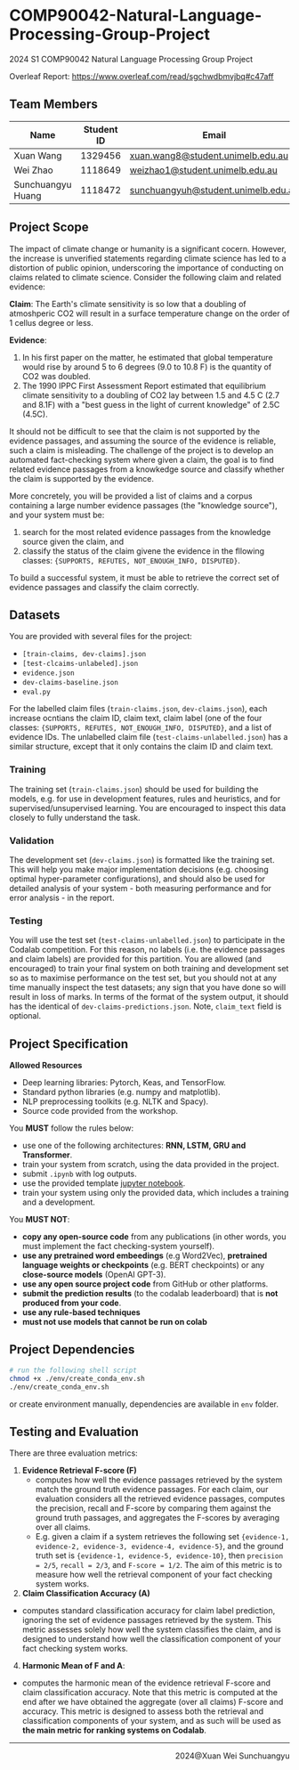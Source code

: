 # COMP90042-Natural-Language-Processing-Group-Project

2024 S1 COMP90042 Natural Language Processing Group Project

Overleaf Report: https://www.overleaf.com/read/sgchwdbmvjbq#c47aff 

## Team Members

| Name              | Student ID | Email                               |
| ----------------- | ---------- | ----------------------------------- |
| Xuan Wang         | 1329456    | xuan.wang8@student.unimelb.edu.au   |
| Wei Zhao          | 1118649    | weizhao1@student.unimelb.edu.au     |
| Sunchuangyu Huang | 1118472    | sunchuangyuh@student.unimelb.edu.au |

## Project Scope

The impact of climate change or humanity is a significant cocern. However, the increase is unverified statements regarding climate science has led to a distortion of public opinion, underscoring the importance of conducting on claims related to climate science. Consider the following claim and related evidence:

**Claim**: The Earth's climate sensitivity is so low that a doubling of atmoshperic CO2 will result in a surface temperature change on the order of 1 cellus degree or less.

**Evidence**:
1. In his first paper on the matter, he estimated that global temperature would rise by around 5 to 6 degrees (9.0 to 10.8 F) is the quantity of CO2 was doubled.
2. The 1990 IPPC First Assessment Report estimated that equilibrium climate sensitivity to a doubling of CO2 lay between 1.5 and 4.5 C (2.7 and 8.1F) with a "best guess in the light of current knowledge" of 2.5C (4.5C).

It should not be difficult to see that the claim is not supported by the evidence passages, and assuming the source of the evidence is reliable, such a claim is misleading. The challenge of the project is to develop an automated fact-checking system where given a claim, the goal is to find related evidence passages from a knowkedge source and classify whether the claim is supported by the evidence.

More concretely, you will be provided a list of claims and a corpus containing a large number evidence passages (the "knowledge source"), and your system must be:
1. search for the most related evidence passages from the knowledge source given the claim, and
2. classify the status of the claim givene the evidence in the fllowing classes: `{SUPPORTS, REFUTES, NOT_ENOUGH_INFO, DISPUTED}`.

To build a successful system, it must be able to retrieve the correct set of evidence passages and classify the claim correctly.

## Datasets

You are provided with several files for the project:
- `[train-claims, dev-claims].json`
- `[test-clcaims-unlabeled].json`
- `evidence.json`
- `dev-claims-baseline.json`
- `eval.py`

For the labelled claim files (`train-claims.json`, `dev-claims.json`), each increase ocntians the claim ID, claim text, claim label (one of the four classes: `{SUPPORTS, REFUTES, NOT_ENOUGH_INFO, DISPUTED}`, and a list of evidence IDs. The unlabelled claim file (`test-claims-unlabelled.json`) has a similar structure, except that it only contains the claim ID and claim text. 

### Training

The training set (`train-claims.json`) should be used for building the models, e.g. for use in development features, rules and heuristics, and for supervised/unsupervised learning. You are encouraged to inspect this data closely to fully understand the task.

### Validation

The development set (`dev-claims.json`) is formatted like the training set. This will help you make major implementation decisions (e.g. choosing optimal hyper-parameter configurations), and should also be used for detailed analysis of your system - both measuring performance and for error analysis - in the report.

### Testing

You will use the test set (`test-claims-unlabelled.json`) to participate in the Codalab competition. For this reason, no labels (i.e. the evidence passages and claim labels) are provided for this partition. You are allowed (and encouraged) to train your final system on both training and development set so as to maximise performance on the test set, but you should not at any time manually inspect the test datasets; any sign that you have done so will result in loss of marks. In terms of the format of the system output, it should has the identical  of `dev-claims-predictions.json`. Note, `claim_text` field is optional.

## Project Specification

**Allowed Resources**
- Deep learning libraries: Pytorch, Keas, and TensorFlow.
- Standard python libraries (e.g. numpy and matplotlib).
- NLP preprocessing toolkits (e.g. NLTK and Spacy).
- Source code provided from the workshop.

You **MUST** follow the rules below:
- use one of the following architectures: **RNN, LSTM, GRU and Transformer**.
- train your system from scratch, using the data provided in the project.
- submit `.ipynb` with log outputs.
- use the provided template [jupyter notebook](https://colab.research.google.com/drive/1CjlVXdEsioH_iGOHUbmrhimTLRXGJIt0?usp=sharing).
- train your system using only the provided data, which includes a training and a development.

You **MUST NOT**:
- **copy any open-source code** from any publications (in other words, you must implement the fact checking-system yourself).
- **use any pretrained word embeedings** (e.g Word2Vec), **pretrained language weights or checkpoints** (e.g. BERT checkpoints) or any **close-source models** (OpenAI GPT-3).
- **use any open source project code** from GitHub or other platforms.
- **submit the prediction results** (to the codalab leaderboard) that is **not produced from your code**.
- **use any rule-based techniques**
- **must not use models that cannot be run on colab**

## Project Dependencies

```bash
# run the following shell script
chmod +x ./env/create_conda_env.sh
./env/create_conda_env.sh
```

or create environment manually, dependencies are available in `env` folder.


## Testing and Evaluation

There are three evaluation metrics:

1. **Evidence Retrieval F-score (F)**
   - computes how well the evidence passages retrieved by the system match the ground truth evidence passages. For each claim, our evaluation considers all the retrieved evidence passages, computes the precision, recall and F-score by comparing them against the ground truth passages, and aggregates the F-scores by averaging over all claims.
   - E.g. given a claim if a system retrieves the following set `{evidence-1, evidence-2, evidence-3, evidence-4, evidence-5}`, and the ground truth set is `{evidence-1, evidence-5, evidence-10}`, then `precision = 2/5`, `recall = 2/3`, and `F-score = 1/2`. The aim of this metric is to measure how well the retrieval component of your fact checking system works.
2. **Claim Classification Accuracy (A)**
  - computes standard classification accuracy for claim label prediction, ignoring the set of evidence passages retrieved by the system. This metric assesses solely how well the system classifies the claim, and is designed to understand how well the classification component of your fact checking system works.
4. **Harmonic Mean of F and A**:
  - computes the harmonic mean of the evidence retrieval F-score and claim classification accuracy. Note that this metric is computed at the end after we have obtained the aggregate (over all claims) F-score and accuracy. This metric is designed to assess both the retrieval and classification components of your system, and as such will be used as **the main metric for ranking systems on Codalab**.

---

<p align=right>2024@Xuan Wei Sunchuangyu</p>
